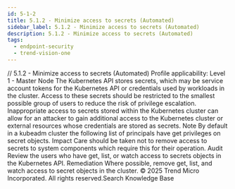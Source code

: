 ```yaml
---
id: 5-1-2
title: 5.1.2 - Minimize access to secrets (Automated)
sidebar_label: 5.1.2 - Minimize access to secrets (Automated)
description: 5.1.2 - Minimize access to secrets (Automated)
tags:
  - endpoint-security
  - trend-vision-one
---
```


/*<![CDATA[*/ $('#title').html($('meta[name=map-description]').attr('content')); /*]]>*/ 5.1.2 - Minimize access to secrets (Automated) Profile applicability: Level 1 - Master Node The Kubernetes API stores secrets, which may be service account tokens for the Kubernetes API or credentials used by workloads in the cluster. Access to these secrets should be restricted to the smallest possible group of users to reduce the risk of privilege escalation. Inappropriate access to secrets stored within the Kubernetes cluster can allow for an attacker to gain additional access to the Kubernetes cluster or external resources whose credentials are stored as secrets. Note By default in a kubeadm cluster the following list of principals have get privileges on secret objects. Impact Care should be taken not to remove access to secrets to system components which require this for their operation. Audit Review the users who have get, list, or watch access to secrets objects in the Kubernetes API. Remediation Where possible, remove get, list, and watch access to secret objects in the cluster. © 2025 Trend Micro Incorporated. All rights reserved.Search Knowledge Base